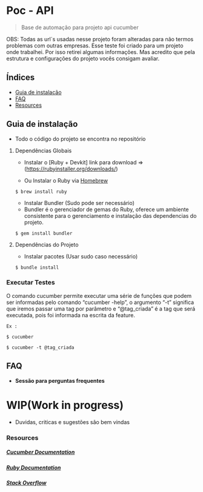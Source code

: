 # Poc - API
>  Base de automação para projeto api cucumber
 
OBS: Todas as url´s usadas nesse projeto foram alteradas para não termos problemas com outras empresas. 
Esse teste foi criado para um projeto onde trabalhei. Por isso retirei algumas informações. 
Mas acredito que pela estrutura e configurações do projeto vocês consigam avaliar. 


## Índices
- [Guia de instalação](#installation)
- [FAQ](#faq)
- [Resources](#resources)

## Guia de instalação
- Todo o código do projeto se encontra no repositório

1. Dependências Globais

    * Instalar o [Ruby + Devkit] link para download =>(https://rubyinstaller.org/downloads/)

    * Ou Instalar o Ruby via [Homebrew](http://brew.sh/)
    ```
    $ brew install ruby
    ```
    * Instalar Bundler (Sudo pode ser necessário)
    - Bundler é o gerenciador de gemas do Ruby, oferece um ambiente consistente para o gerenciamento e instalação
    das dependencias do projeto.
    ```
    $ gem install bundler
    ```
2. Dependências do Projeto

	* Instalar pacotes (Usar sudo caso necessário)
	```
	$ bundle install
	```

### Executar Testes
  O comando cucumber permite executar uma série de funções que podem ser informadas pelo comando “cucumber -help”, o argumento “-t” significa que iremos passar uma tag por parâmetro e “@tag_criada” é a tag que será executada, pois foi informada na escrita da feature.
  ```
  Ex :
  
  $ cucumber

  $ cucumber -t @tag_criada
```

## FAQ

- **Sessão para perguntas frequentes**

# WIP(Work in progress)
- Duvidas, criticas e sugestões são bem vindas

### Resources

##### [Cucumber Documentation](https://cucumber.io/docs/reference)

##### [Ruby Documentation](http://ruby-doc.org/)

##### [Stack Overflow](http://stackoverflow.com/)
